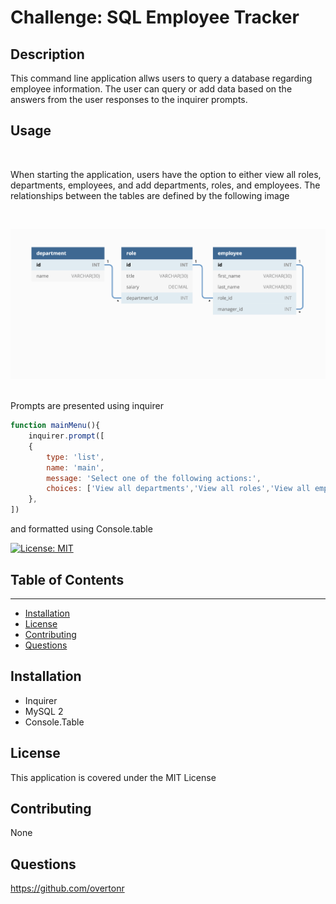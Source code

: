 # Challenge: SQL Employee Tracker

## Description
This command line application allws users to query a database regarding employee information. The user can query or add data based on the answers from the user responses to the inquirer prompts.


## Usage

<br>

When starting the application, users have the option to either view all roles, departments, employees, and add departments, roles, and employees.
The relationships between the tables are defined by the following image

<br>

![SQL Relationship](./assets/EDR.png)

<br>
Prompts are presented using inquirer

```js
function mainMenu(){
    inquirer.prompt([
    { 
        type: 'list',
        name: 'main',
        message: 'Select one of the following actions:',
        choices: ['View all departments','View all roles','View all employees', 'Add a department', 'Add a role','Add an employee','Update an employee role', 'Quit']
    },
])
```

and formatted using Console.table

[![License: MIT](https://img.shields.io/badge/License-MIT-yellow.svg)](https://opensource.org/licenses/MIT)


## Table of Contents
---
- [Installation](#installation)
- [License](#license)
- [Contributing](#contributing)
- [Questions](#questions)


## Installation
- Inquirer
- MySQL 2
- Console.Table


## License
This application is covered under the MIT License


## Contributing
None


## Questions
https://github.com/overtonr